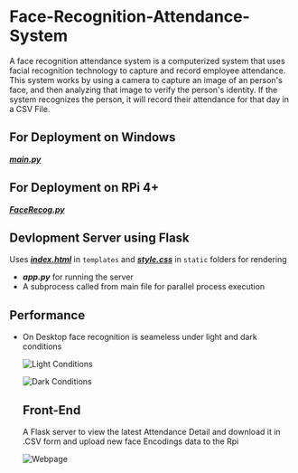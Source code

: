 # Face-Recognition-Attendance-System
A face recognition attendance system is a computerized system that uses facial recognition technology to capture and record employee attendance. This system works by using a camera to capture an image of an person's face, and then analyzing that image to verify the person's identity. If the system recognizes the person, it will record their attendance for that day in a CSV File.

## For Deployment on Windows
[***main.py***](main.py)

## For Deployment on RPi 4+
[***FaceRecog.py***](FaceRecog.py)

## Devlopment Server using Flask

Uses [***index.html***](/templates/index.html) in `templates` and [***style.css***](/static/style.css) in `static` folders for rendering
- ***app.py*** for running the server
- A subprocess called from main file for parallel process execution

## Performance
- On Desktop face recognition is seameless under light and dark conditions
  
  ![Light Conditions](https://raw.githubusercontent.com/Prats-23/Face-Recognition-Attendance-System/main/Performance%201.jpg)
  
  ![Dark Conditions](https://raw.githubusercontent.com/Prats-23/Face-Recognition-Attendance-System/main/Performance%202.png)
  
  ## Front-End 
    A Flask server to view the latest Attendance Detail and download it in .CSV form and upload new face Encodings data to the Rpi
    
    ![Webpage](https://raw.githubusercontent.com/Prats-23/Face-Recognition-Attendance-System/main/Flask%20Server.jpg)

